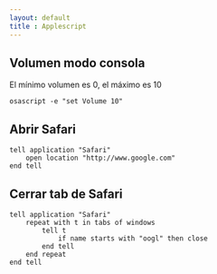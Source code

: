 ```yaml
---
layout: default
title : Applescript
---
```

## Volumen modo consola
El mínimo volumen es 0, el máximo es 10

    osascript -e "set Volume 10"

## Abrir Safari

    tell application "Safari"
        open location "http://www.google.com"
    end tell

## Cerrar tab de Safari

    tell application "Safari"
        repeat with t in tabs of windows
            tell t
                if name starts with "oogl" then close
            end tell
        end repeat
    end tell


